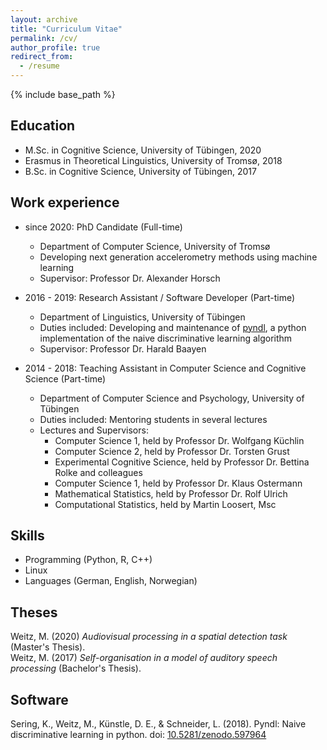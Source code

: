 ```yaml
---
layout: archive
title: "Curriculum Vitae"
permalink: /cv/
author_profile: true
redirect_from:
  - /resume
---
```


{% include base_path %}

Education
---------

* M.Sc. in Cognitive Science, University of Tübingen, 2020
* Erasmus in Theoretical Linguistics, University of Tromsø, 2018
* B.Sc. in Cognitive Science, University of Tübingen, 2017


Work experience
---------------

* since 2020: PhD Candidate (Full-time)
  * Department of Computer Science, University of Tromsø
  * Developing next generation accelerometry methods using machine learning
  * Supervisor: Professor Dr. Alexander Horsch

* 2016 - 2019: Research Assistant / Software Developer (Part-time)
  * Department of Linguistics, University of Tübingen
  * Duties included: Developing and maintenance of [pyndl](https://github.com/quantling/pyndl/),
    a python implementation of the naive discriminative learning algorithm
  * Supervisor: Professor Dr. Harald Baayen

* 2014 - 2018: Teaching Assistant in Computer Science and Cognitive Science (Part-time)
  * Department of Computer Science and Psychology, University of Tübingen
  * Duties included: Mentoring students in several lectures
  * Lectures and Supervisors:
    * Computer Science 1, held by Professor Dr. Wolfgang Küchlin
    * Computer Science 2, held by Professor Dr. Torsten Grust
    * Experimental Cognitive Science, held by Professor Dr. Bettina Rolke and colleagues
    * Computer Science 1, held by Professor Dr. Klaus Ostermann
    * Mathematical Statistics, held by Professor Dr. Rolf Ulrich
    * Computational Statistics, held by Martin Loosert, Msc


Skills
------

* Programming  (Python, R, C++)
* Linux
* Languages (German, English, Norwegian)


Theses
------

Weitz, M. (2020) *Audiovisual processing in a spatial detection task* (Master's Thesis).   
Weitz, M. (2017) *Self-organisation in a model of auditory speech processing* (Bachelor's Thesis).

Software
--------

Sering, K., Weitz, M., Künstle, D. E., & Schneider, L. (2018). Pyndl: Naive discriminative learning in python. doi: [10.5281/zenodo.597964](http://doi.org/10.5281/zenodo.597964)

